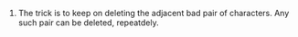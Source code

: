1) The trick is to keep on deleting the adjacent bad pair of characters. Any such pair can be deleted, repeatdely.